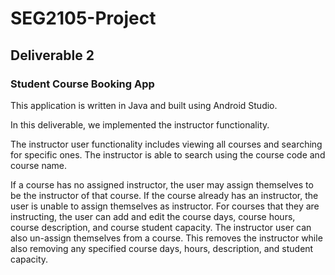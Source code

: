 # SEG2105-Project
## Deliverable 2
### Student Course Booking App

This application is written in Java and built using Android Studio.

In this deliverable, we implemented the instructor functionality.

The instructor user functionality includes viewing all courses and searching for specific ones. The
instructor is able to search using the course code and course name.

If a course has no assigned instructor, the user may assign themselves to be the instructor of that course.
If the course already has an instructor, the user is unable to assign themselves as instructor. For courses
that they are instructing, the user can add and edit the course days, course hours, course description, and
course student capacity. The instructor user can also un-assign themselves from a course. This removes the instructor while also
removing any specified course days, hours, description, and student capacity.
